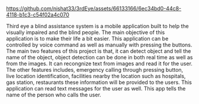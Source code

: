 

https://github.com/nishat33/3rdEye/assets/66133166/6ec34bd0-44c8-4118-b1c3-c54f02a4c070

Third eye a blind assistance system is a mobile application built to help the visually impaired and the blind people. The main objective of this application is to make their life a bit easier. This application can be controlled by voice command as well as manually with pressing the buttons. The main two features of this project is that, it can detect object and tell the name of the object, object detection can be done in both real time as well as from the images. It can recongnize text from images and read it for the user. The other features includes, emergency calling through pressing button, live location identification, facilities nearby the location such as hospitals, gas station, restaurants these information will be provided to the users. This application can read text messages for the user as well. This app tells the name of the person who calls the user.

